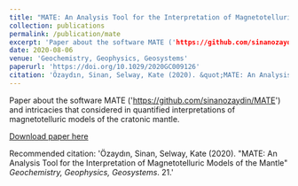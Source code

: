 ```yaml
---
title: "MATE: An Analysis Tool for the Interpretation of Magnetotelluric Models of the Mantle"
collection: publications
permalink: /publication/mate
excerpt: 'Paper about the software MATE ('https://github.com/sinanozaydin/MATE') and intricacies that considered in quantified interpretations of magnetotelluric models of the cratonic mantle.'
date: 2020-08-06
venue: 'Geochemistry, Geophysics, Geosystems'
paperurl: 'https://doi.org/10.1029/2020GC009126'
citation: 'Özaydın, Sinan, Selway, Kate (2020). &quot;MATE: An Analysis Tool for the Interpretation of Magnetotelluric Models of the Mantle.&quot; <i>Geochemistry, Geophysics, Geosystems</i>. 21.'
---
```

Paper about the software MATE ('https://github.com/sinanozaydin/MATE') and intricacies that considered in quantified interpretations of magnetotelluric models of the cratonic mantle.

[Download paper here](https://doi.org/10.1029/2020GC009126)

Recommended citation: 'Özaydın, Sinan, Selway, Kate (2020). &quot;MATE: An Analysis Tool for the Interpretation of Magnetotelluric Models of the Mantle&quot; <i>Geochemistry, Geophysics, Geosystems</i>. 21.'
